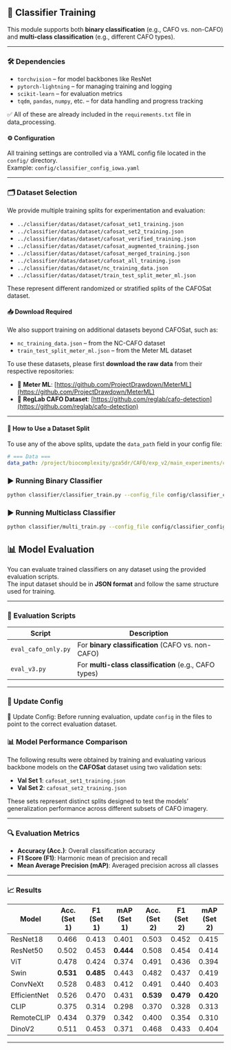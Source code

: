 ## 🧠 Classifier Training

This module supports both **binary classification** (e.g., CAFO vs. non-CAFO) and **multi-class classification** (e.g., different CAFO types).

---

### 🛠️ Dependencies

- `torchvision` – for model backbones like ResNet  
- `pytorch-lightning` – for managing training and logging  
- `scikit-learn` – for evaluation metrics  
- `tqdm`, `pandas`, `numpy`, etc. – for data handling and progress tracking

✅ All of these are already included in the `requirements.txt` file in data_processing.

#### ⚙️ Configuration

All training settings are controlled via a YAML config file located in the `config/` directory.  
Example: `config/classifier_config_iowa.yaml`

---

### 🗂 Dataset Selection

We provide multiple training splits for experimentation and evaluation:

- `../classifier/datas/dataset/cafosat_set1_training.json`
- `../classifier/datas/dataset/cafosat_set2_training.json`
- `../classifier/datas/dataset/cafosat_verified_training.json`
- `../classifier/datas/dataset/cafosat_augmented_training.json`
- `../classifier/datas/dataset/cafosat_merged_training.json`
- `../classifier/datas/dataset/cafosat_all_training.json`
- `../classifier/datas/dataset/nc_training_data.json`
- `../classifier/datas/dataset/train_test_split_meter_ml.json`

These represent different randomized or stratified splits of the CAFOSat dataset.

#### 📥 Download Required
We also support training on additional datasets beyond CAFOSat, such as:

- `nc_training_data.json` – from the NC-CAFO dataset
- `train_test_split_meter_ml.json` – from the Meter ML dataset

To use these datasets, please first **download the raw data** from their respective repositories:

- 🔗 **Meter ML**: [https://github.com/ProjectDrawdown/MeterML](https://github.com/ProjectDrawdown/MeterML)
- 🔗 **RegLab CAFO Dataset**: [https://github.com/reglab/cafo-detection](https://github.com/reglab/cafo-detection)

---

#### 🔧 How to Use a Dataset Split

To use any of the above splits, update the `data_path` field in your config file:

```yaml
# === Data ===
data_path: /project/biocomplexity/gza5dr/CAFO/exp_v2/main_experiments/cafo_classification/datas/dataset/cafosat_set1_training.json
```

### ▶️ Running Binary Classifier

```bash
python classifier/classifier_train.py --config_file config/classifier_config_set1.yaml
```

### ▶️ Running Multiclass Classifier

```bash
python classifier/multi_train.py --config_file config/classifier_config_set1.yaml
```


## 📊 Model Evaluation

You can evaluate trained classifiers on any dataset using the provided evaluation scripts.  
The input dataset should be in **JSON format** and follow the same structure used for training.

---

### 🧪 Evaluation Scripts

| Script                | Description                                     |
|-----------------------|-------------------------------------------------|
| `eval_cafo_only.py`   | For **binary classification** (CAFO vs. non-CAFO) |
| `eval_v3.py`          | For **multi-class classification** (e.g., CAFO types) |

---

### 🔧 Update Config

🔧 Update Config: Before running evaluation, update `config` in the files to point to the correct evaluation dataset.


### 📊 Model Performance Comparison

The following results were obtained by training and evaluating various backbone models on the **CAFOSat** dataset using two validation sets:

- **Val Set 1**: `cafosat_set1_training.json`
- **Val Set 2**: `cafosat_set2_training.json`

These sets represent distinct splits designed to test the models’ generalization performance across different subsets of CAFO imagery.

---

### 🔍 Evaluation Metrics

- **Accuracy (Acc.)**: Overall classification accuracy
- **F1 Score (F1)**: Harmonic mean of precision and recall
- **Mean Average Precision (mAP)**: Averaged precision across all classes

---

### 📈 Results

| Model        | Acc. (Set 1) | F1 (Set 1) | mAP (Set 1) | Acc. (Set 2) | F1 (Set 2) | mAP (Set 2) |
|--------------|--------------|------------|-------------|--------------|------------|-------------|
| ResNet18     | 0.466        | 0.413      | 0.401       | 0.503        | 0.452      | 0.415       |
| ResNet50     | 0.502        | 0.453      | **0.444**   | 0.508        | 0.454      | 0.414       |
| ViT          | 0.478        | 0.424      | 0.374       | 0.491        | 0.436      | 0.394       |
| Swin         | **0.531**    | **0.485**  | 0.443       | 0.482        | 0.437      | 0.419       |
| ConvNeXt     | 0.528        | 0.483      | 0.412       | 0.491        | 0.440      | 0.403       |
| EfficientNet | 0.526        | 0.470      | 0.431       | **0.539**    | **0.479**  | **0.420**   |
| CLIP         | 0.375        | 0.314      | 0.298       | 0.370        | 0.328      | 0.313       |
| RemoteCLIP   | 0.434        | 0.379      | 0.342       | 0.400        | 0.354      | 0.310       |
| DinoV2       | 0.511        | 0.453      | 0.371       | 0.468        | 0.433      | 0.404       |

---

